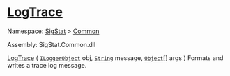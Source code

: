 # [LogTrace](./ILoggerObjectExtensions-100663350.md)

Namespace: [SigStat]() > [Common](./../README.md)

Assembly: SigStat.Common.dll

[LogTrace](./ILoggerObjectExtensions-100663350.md) ( [`ILoggerObject`](./../ILoggerObject.md) obj, [`String`](https://docs.microsoft.com/en-us/dotnet/api/System.String) message, [`Object`](https://docs.microsoft.com/en-us/dotnet/api/System.Object)[] args )	Formats and writes a trace log message.
